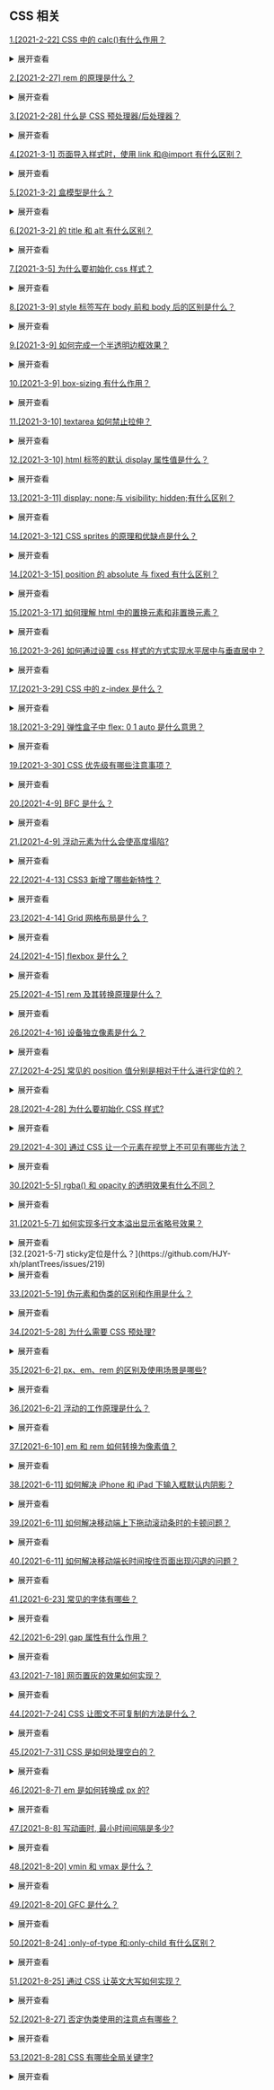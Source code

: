 ## CSS 相关

[1.[2021-2-22] CSS 中的 calc()有什么作用？](https://github.com/HJY-xh/plantTrees/issues/6)

<details>
<summary>展开查看</summary>
<pre>
calc使得开发者能够使用四则运算表达式来填写CSS属性。
px、%、em等不同单位的数值均可参与计算，浏览器会进行自动转换。
注意：当使用calc的时候，运算符号左右需要有空格，否则属性不生效。例如：width: calc(100% - 30px)。
</pre>
</details>

[2.[2021-2-27] rem 的原理是什么？ ](https://github.com/HJY-xh/plantTrees/issues/16)

<details>
<summary>展开查看</summary>
<pre>
在做响应式布局的时候，通过调整HTML的字体大小，页面上所有使用rem单位的元素都会做相应的调整。
</pre>
</details>

[3.[2021-2-28] 什么是 CSS 预处理器/后处理器？ ](https://github.com/HJY-xh/plantTrees/issues/17)

<details>
<summary>展开查看</summary>
<pre>
预处理器（例如，Less、Sass、stylus)是用来把Sass或Less预编译成CSS的工具，增强了CSS代码的复用性。它有层级、mixin、变量、循环、函数等，具有很方便的UI组件模块化开发能力，能极大地提高工作效率。
后处理器（例如PostCSS）通常被视为在完成的样式表中根据CSS规范处理CSS,让其更有效，目前最常做的是给CSS属性添加浏览器私有前缀，解决跨浏览器的兼容性问题。
</pre>
</details>

[4.[2021-3-1] 页面导入样式时，使用 link 和@import 有什么区别？](https://github.com/HJY-xh/plantTrees/issues/19)

<details>
<summary>展开查看</summary>
<pre>
答案一：
-   link 是 XHTML 标签，除了加载 CSS 外，还可以定义 RSS 等其他事务；@import 属于 CSS 范畴，只能加载 CSS。
-   link 引用 CSS 时，在页面载入时同时加载；@import 需要页面网页完全载入以后加载。因此会出现一开始没有 css 样式，闪烁一下出现样式后的页面(网速慢的情况下)。
-   link 是 XHTML 标签，无兼容问题；@import 是在 CSS2.1 提出的，低版本的浏览器不支持。
-   link 支持使用 Javascript 控制 DOM 去改变样式；而@import 不支持。

答案二：

-   link 是 HTML 方式， @import 是 CSS 方式
-   link 最大限度支持并行下载，@import 过多嵌套导致串行下载，出现 FOUC
-   link 可以通过 rel="alternate stylesheet"指定候选样式
-   浏览器对 link 支持早于@import，可以使用@import 对老浏览器隐藏样式
-   @import 必须在样式规则之前，可以在 css 文件中引用其他文件
总体来说：link 优于@import
</pre>
</details>

[5.[2021-3-2] 盒模型是什么？](https://github.com/HJY-xh/plantTrees/issues/23)

<details>
<summary>展开查看</summary>
<pre>
盒模型的组成，由里向外content,padding,border,margin.

在 IE 盒子模型中，width 表示 content+padding+border 这三个部分的宽度

在标准的盒子模型中，width 指 content 部分的宽度

box-sizing 的使用

-   box-sizing: content-box 是 W3C 盒子模型
-   box-sizing: border-box 是 IE 盒子模型

box-sizing 的默认属性是 **content-box**

</pre>
</details>

[6.[2021-3-2] <img>的 title 和 alt 有什么区别？](https://github.com/HJY-xh/plantTrees/issues/24)

<details>
<summary>展开查看</summary>
<pre>
- alt属性，是`<img>`的特有属性，是图片内容的等价描述，用于图片无法加载时显示或读屏器阅读图片（帮助盲人了解图片内容）。可提图片高可访问性，除了纯装饰图片外都必须设置有意义的值，搜索引擎会重点分析。
- title属性，是鼠标覆盖时显示的文字，其他一些标签也可以使用。例如：base，basefont，head，html，meta，param，script
</pre>
</details>

[7.[2021-3-5] 为什么要初始化 css 样式？](https://github.com/HJY-xh/plantTrees/issues/30)

<details>
<summary>展开查看</summary>
<pre>
因为浏览器的兼容问题，不同浏览器对有些标签的默认值是不同的，如果没对CSS初始化往往会出现浏览器之间的页面显示差异。 当然，初始化样式会对SEO有一定的影响，但鱼和熊掌不可兼得，但力求影响最小的情况下初始化。
</pre>
</details>

[8.[2021-3-9] style 标签写在 body 前和 body 后的区别是什么？](https://github.com/HJY-xh/plantTrees/issues/40)

<details>
<summary>展开查看</summary>
<pre>

-   答案一
    **渲染机制**的区别。在 body 前是已经把样式解析一遍，到了对应标签直接渲染样式，显示快；在 body 后是浏览器已经把标签解析了，但基于没有样式，显示的不完全。在把 body 后的样式表扫描后，成为真正的样式。速度会慢，尤其遇到大型网站，效果更差。这都是基于浏览器从上而下的浏览机制导致的。

-   答案二
    首先要明确一点，即浏览器以逐行方式对 html 文档进行解析的。
    -   写在 body 标签前利于浏览器逐步渲染：
              resources downloading->CSSOM+DOM->RenderTree(composite)->Layout->paint
    -   写在 body 标签后：
              可能会导致 FOUC (Flash of Unstyled Content)无样式内容闪烁问题。根据浏览器的解析机制，当解析到写在尾部的样式表（外联或写在 style 标签）会导致浏览器停止之前的渲染，等待加载且解析样式表完成之后重新渲染，也就是说 CSS 未完全加载前，会先渲染显示已经解析的 HTML 内容，然后 CSS 完全加载完成后，再次渲染。

</pre>
</details>

[9.[2021-3-9] 如何完成一个半透明边框效果？](https://github.com/HJY-xh/plantTrees/issues/42)

<details>
<summary>展开查看</summary>
<pre>
很多人会想到：

```css
border: 10px solid hsla(0, 0%, 100%, 0.5);
background: white;
```

很可惜，出来的效果是这样的：

![img](https://github.com/HJY-xh/plantTrees/blob/master/Image/%E8%AF%84%E8%AE%BA%E5%8C%BA%E5%9B%BE%E7%89%87/issues_75/uri.png)

**_为什么呢？_**
因为默认情况下，背景会延伸到边框所在的区域下层。我们所做的事情并没有让 body 的背景从半透明白色边框处透上来，而是在半透明白色边框处透出了这个容器自己的纯白实色背景，这实际上得到的效果跟纯白实色的边框看起来完全一样。

在 CSS 2.1 中，这就是背景的工作原理。我们只能接受它并且向前看。谢天谢地，从背景与边框（第三版）http://w3.org/TR/css3-background开始，我们可以通过 `background-clip` 属性来调整上述默认行为所带来的不便。这个属性的初始值是 `border-box`，意味着背景会被元素的 `border box`（边框的外沿框）裁切掉。如果不希望背景侵入边框所在的范围，我们要做的就是把它的值设为 `padding-box`，这样浏览器就会用内边距的外沿来把背景裁切掉。即：

```css
border: 10px solid hsla(0, 0%, 100%, 0.5);
background: white;
background-clip: padding-box;
```

效果如下：

![](https://github.com/HJY-xh/plantTrees/blob/master/Image/%E8%AF%84%E8%AE%BA%E5%8C%BA%E5%9B%BE%E7%89%87/issues_42/Transparent_border_after.PNG)

</pre>
</details>

[10.[2021-3-9] box-sizing 有什么作用？](https://github.com/HJY-xh/plantTrees/issues/43)

<details>
<summary>展开查看</summary>
<pre>

box-sizing 属性可以用来调整如下表现：

-   `content-box` 它是默认值。如果设置一个元素的宽为 100px，那么这个元素的内容区就是 100px，此时任何边框、内边距的宽度都会增加到最后绘制出来的元素宽度中
-   `border-box`该属性将元素的边框和内边距的值包含进 width。即如果设置一个元素的宽为 100px，那么这 100px 包含该元素的 border 和 padding，内容区的实际宽度为 width 减去 border 和 padding 值。大多数情况下，这使得更容易设定一个元素的宽高。

</pre>
</details>

[11.[2021-3-10] textarea 如何禁止拉伸？](https://github.com/HJY-xh/plantTrees/issues/45)

<details>
<summary>展开查看</summary>
<pre>
使用 CSS 样式可以避免拉伸:
```css
textarea {
  resize: none;
}
```
</pre>
</details>

[12.[2021-3-10] html 标签的默认 display 属性值是什么？](https://github.com/HJY-xh/plantTrees/issues/46)

<details>
<summary>展开查看</summary>
<pre>
block
</pre>
</details>

[13.[2021-3-11] display: none;与 visibility: hidden;有什么区别？](https://github.com/HJY-xh/plantTrees/issues/48)

<details>
<summary>展开查看</summary>
<pre>

相同点：它们都能让元素不可见

区别：

-   `display:none;`会让元素完全从渲染树中消失，渲染的时候不占据任何空间；`visibility: hidden;`不会让元素从渲染树消失，渲染时元素继续占据空间，只是内容不可见
-   `display: none;`是非继承属性，子孙节点消失由于元素从渲染树消失造成，通过修改子孙节点属性无法显示；`visibility: hidden;` 是继承属性，子孙节点由于继承了 `hidden` 而消失，通过设置 `visibility: visible;`，可以让子孙节点显示
-   修改常规流中元素的 `display` 通常会造成文档重排。修改 `visibility` 属性只会造成本元素的重绘
-   读屏器不会读取 `display: none;` 元素内容；会读取 `visibility: hidden;` 元素内容

</pre>
</details>

[14.[2021-3-12] CSS sprites 的原理和优缺点是什么？](https://github.com/HJY-xh/plantTrees/issues/51)

<details>
<summary>展开查看</summary>
<pre>

**_1. 简介_**

CSS Sprites 在国内很多人叫 css 精灵，是一种网页图片应用处理方式。它允许将一个页面涉及到的所有零星图片都包含到一张大图中， 利用 CSS 的 `background-image`、`background- repeat`、`background-position` 的组合进行背景定位， 访问页面时避免图片载入缓慢的现象。

**_2. 优点_**

-   CSS Sprites 能很好地减少网页的 http 请求，从而大大的提高页面的性能，这是 CSS Sprites 最大的优点，也是其被广泛传播和应用的主要原因；

-   CSS Sprites 能减少图片的字节；

-   CSS Sprites 解决了网页设计师在图片命名上的困扰，只需对一张集合的图片命名，不需要对每一个小图片进行命名，从而提高了网页制作效率；

-   CSS Sprites 只需要修改一张或少量图片的颜色或样式来改变整个网页的风格；

**_3. 缺点_**

-   图片合并麻烦：图片合并时，需要把多张图片有序的合理的合并成一张图片，并留好足够的空间防止版块出现不必要的背景；

-   图片适应性差：在高分辨的屏幕下自适应页面，若图片不够宽会出现背景断裂；

-   图片定位繁琐：开发时需要通过工具测量计算每个背景单元的精确位置；

-   可维护性差：页面背景需要少许改动，可能要修改部分或整张已合并的图片，进而要改动 css。在避免改动图片的前提下，又只能（最好）往下追加图片，但这样增加了图片字节；

</pre>
</details>

[14.[2021-3-15] position 的 absolute 与 fixed 有什么区别？](https://github.com/HJY-xh/plantTrees/issues/59)

<details>
<summary>展开查看</summary>
<pre>
共同点：
- 改变行内元素的呈现方式，display被置为block
- 让元素脱离普通流，不占据空间
- 默认会覆盖到非定位元素上

不同点：
absolute 的”根元素“是可以设置的，而 fixed 的”根元素“固定为浏览器窗口。当你滚动网页，fixed 元素与浏览器窗口之间的距离是不变的。

</pre>
</details>

[15.[2021-3-17] 如何理解 html 中的置换元素和非置换元素？](https://github.com/HJY-xh/plantTrees/issues/62)

<details>
<summary>展开查看</summary>
<pre>

### **什么是置换元素？**

一个 `内容` 不受 CSS 视觉格式化模型控制，CSS 渲染模型并不考虑对此内容的渲染，且元素本身一般拥有固有尺寸（宽度，高度，宽高比）的元素，被称之为置换元素。

### **什么是非置换元素？**

w3c 并没有给出明确的非置换元素的解释，但能确定的是除置换元素之外，所有的元素都是非置换元素。

### 行内级置换和非置换元素的**宽度**定义

对于行内级`非置换`元素，宽度设置是不适用的。
对于行内级`置换`元素来说，其宽度的设置需遵循以下几点：

-   若宽高的计算值都为 `auto` 且元素有固有宽度，则 `width` 的使用值为该固有宽度；

```html
典型的例子是：拥有默认宽高的 input 当宽度的计算值为auto时，则宽度使用值为其默认的固有宽度
```

-   若宽度的计算值为 `auto` 且高度有 `非auto` 的计算值，并且元素有固有宽高比，则 `width` 的使用值为 `高度使用值 * 固有宽高比`；

```html
典型的例子：img 当只定义了其高度值时，其宽度将会根据固有宽高比进行等比设置
```

-   除此之外，当 `width` 的计算值为 `auto` 时，则宽度的使用值为 `300px`

```html
典型的例子：比如iframe, canvas
```

其它类型的置换元素，其宽度的定义都参照行内置换元素的定义。

### 行内级置换和非置换元素的**高度**定义

对于行内级非置换元素，高度设置是不适用的。
对于行内级置换元素来说，其高度的设置需遵循以下几点：

-   若宽高的计算值都为 `auto` 且元素有固有高度，则 `height` 的使用值为该固有高度；
-   若高度的计算值为 `auto` 且元素有固有高度，则 `height` 的使用值为该固有高度；
-   若高度的计算值为 `auto` 且宽度有 `非auto` 的计算值，并且元素有固有宽高比，则 `height` 的使用值为：`宽度使用值 / 固有宽高比`；
-   若高度的计算值为 `auto` 且上述条件完全不符，则 `height` 的使用值 不能大于 150px，且宽度不能大于长方形高度的 2 倍。

其它类型的置换元素，其高度的定义都参照行内置换元素的定义。

</pre>
</details>

[16.[2021-3-26] 如何通过设置 css 样式的方式实现水平居中与垂直居中？](https://github.com/HJY-xh/plantTrees/issues/86)

<details>
<summary>展开查看</summary>
<pre>

### 1. 水平居中

-   inline 元素：text-align: center
-   block 元素：margin: auto
-   absolute 元素：left: 50% + margin-left 负宽度 1/2

### 2. 垂直居中

-   inline 元素：line-height 的值等于 height 的值
-   absolute 元素：top: 50% + margin-top 负高度 1/2 （需知道元素高度）
-   absolute 元素：transform(-50%, -50%) （不需知道元素高度，但有兼容性问题）
-   absolute 元素：top, left, bottom, right = 0 + margin: auto （不需知道元素高度，且无兼容性问题）

</pre>
</details>

[17.[2021-3-29] CSS 中的 z-index 是什么？](https://github.com/HJY-xh/plantTrees/issues/93)

<details>
<summary>展开查看</summary>
<pre>

当网页上出现多个由绝对定位（position:absolute）或固定定位（position:fixed）所产生的浮动层时，必然就会产生一个问题，就是当这些层的位置产生重合时，谁在谁的上面呢？或者说谁看得见、谁看不见呢？这时候就可以通过设置 z-index 的值来解决，这个值较大的就在上面，较小的在下面。

z-index 的意思就是在 z 轴的顺序，如果说网页是由 x 轴和 y 轴所决定的一个平面，那么 z 轴就是垂直于屏幕的一条虚拟坐标轴，浮动层就在这个坐标轴上，那么它们的顺序号就决定了谁上谁下了

</pre>
</details>

[18.[2021-3-29] 弹性盒子中 flex: 0 1 auto 是什么意思？](https://github.com/HJY-xh/plantTrees/issues/97)

<details>
<summary>展开查看</summary>
<pre>
三个参数分别对应的是 flex-grow, flex-shrink 和 flex-basis，默认值为0 1 auto。

flex-grow: 0; // 增长比例，子项合计宽度小于容器宽度，需要根据每个子项设置的此属性比例对剩下的长度进行分配
flex-shrink: 1; // 回缩比例，子项合计宽度大于容器宽度，需要根据每个子项设置的此属性比例对多出的长度进行分配
flex-basis: auto; // 设置了宽度跟宽度走，没设置宽度跟内容实际宽度走

看个 🌰

```html
<!DOCTYPE html>
<html lang="en">
	<head>
		<meta charset="UTF-8" />
		<meta name="viewport" content="width=device-width, initial-scale=1.0" />
		<title>Document</title>
		<style>
			.container1 {
				width: 600px;
				height: 300px;
				display: flex;
			}
			.left1 {
				flex: 1 2 300px;
				background: #eaeaea;
			}
			.right1 {
				flex: 2 1 400px;
				background: #33ddee;
			}
			.container2 {
				width: 900px;
				height: 300px;
				display: flex;
			}
			.left2 {
				flex: 1 2 300px;
				background: #eaeaea;
			}
			.right2 {
				flex: 2 1 400px;
				background: #33ddee;
			}
		</style>
	</head>
	<body>
		<div class="container1">
			<div class="left1"></div>
			<div class="right1"></div>
		</div>
		<div class="container2">
			<div class="left2"></div>
			<div class="right2"></div>
		</div>
	</body>
</html>
```

分析 container1： 1.先确定看 flex-grow 还是 flex-shrink：父级宽度(600)<子集宽度之和(`300 + 400 = 700`)，因此子集需要收缩，收缩比`2:1` 2.收缩总量：`700 - 600 = 100`；权重计算:`2 * 300 + 1 * 400 = 1000`，left 最终宽：`300 - 100 * 2 * 300 / 1000 = 240`；right 最终宽度：`400 - 100 * 2 * 300 / 1000 = 360`

分析 container2： 1.先确定看 flex-grow 还是 flex-shrink：父级宽度(900)>子集宽度之和(`300 + 400 = 700`)，因此子集需要扩张，扩张比`1:2` 2.扩张总量：`900 - 700 = 200`；left 最终宽：`300 + 200 * 1 /（1+2) = 366`；right 最终宽度：`400 + 200 * 2 /（1+2） = 533`

</pre>
</details>

[19.[2021-3-30] CSS 优先级有哪些注意事项？](https://github.com/HJY-xh/plantTrees/issues/100)

<details>
<summary>展开查看</summary>
<pre>

-   每个选择器都有权值，权值越大越优先
-   继承的样式优先级低于自身指定样式
-   ！important 优先级最高 js 也无法修改
-   权值相同时，靠近元素的样式优先级高 顺序为内联样式表（标签内部）> 内部样式表（当前文件中）> 外部样式表（外部文件中）

</pre>
</details>

[20.[2021-4-9] BFC 是什么？](https://github.com/HJY-xh/plantTrees/issues/130)

<details>
<summary>展开查看</summary>
<pre>

> BFC 是 Block Formatting Context，也就是块级格式化上下文，是用于布局块级盒子的一块渲染区域。

简单来说，BFC 实际上是一块区域，在这块区域中遵循一定的规则，有一套独特的渲染规则。

文档流其实分为普通流、定位流和浮动流和三种，普通流其实就是指 BFC 中的 FC，也即格式化上下文。

-   普通流：元素按照其在 HTML 中的先后位置从上到下、从左到右布局，在这个过程中，行内元素水平排列，直到当行被占满然后换行，块级元素则会被渲染为完整的一个新行。

-   格式化上下文：页面中的一块渲染区域，有一套渲染规则，决定了其子元素如何布局，以及和其他元素之间的关系和作用。

使用 BFC 的几个注意点：

-   BFC 区域内的元素外边距会发生重叠
-   BFC 区域内的元素不会与浮动元素重叠
-   计算 BFC 区域的高度时，浮动元素也参与计算
-   BFC 区域就相当于一个容器，内部的元素不会影响到外部，同样外部的元素也不会影响到内部

BFC 的应用场景：

-   清除浮动：父元素设置`overflow: hidden`触发 BFC 实现清除浮动，防止父元素高度塌陷，后面的元素被覆盖，实现文字环绕等等。
-   消除相邻元素垂直方向的边距重叠：第二个子元素套一层，并设置 overflow: hidden，构建 BFC 使其不影响外部元素。
-   消除父子元素边距重叠，父元素设置`overflow: hidden`

下列方式会创建块格式化上下文：

-   根元素（）
-   浮动元素（元素的 float 不是 none）
-   绝对定位元素（元素的 position 为 absolute 或 fixed）
-   行内块元素（元素的 display 为 inline-block）
-   表格单元格（元素的 display 为 table-cell，HTML 表格单元格默认为该值）
-   表格标题（元素的 display 为 table-caption，HTML 表格标题默认为该值）
-   匿名表格单元格元素（元素的 display 为 table、table-row、 table-row-group、table-header-group、table-footer-group（分别是 HTML table、row、tbody、thead、tfoot 的默认属性）或 inline-table）
-   overflow 计算值(Computed)不为 visible 的块元素
-   display 值为 flow-root 的元素
-   contain 值为 layout、content 或 paint 的元素
-   弹性元素（display 为 flex 或 inline-flex 元素的直接子元素）
-   网格元素（display 为 grid 或 inline-grid 元素的直接子元素）
-   多列容器（元素的 column-count 或 column-width (en-US) 不为 auto，包括 column-count 为 1）
-   column-span 为 all 的元素始终会创建一个新的 BFC，即使该元素没有包裹在一个多列容器中

</pre>
</details>

[21.[2021-4-9] 浮动元素为什么会使高度塌陷?](https://github.com/HJY-xh/plantTrees/issues/131)

<details>
<summary>展开查看</summary>
<pre>

导致高度塌陷的原因 在文档流中，父元素的高度默认是被子元素所撑开的，也就是说子元素有多高，父元素就有多高。

但是当为子元素设置浮动以后，子元素将完全脱离文档流，脱离文档流后子元素将无法撑起父元素的高度， 由于父元素的高度塌陷后，父元素下面的元素就会向上移动，这样将会导致整个页面的布局混乱。

</pre>
</details>

[22.[2021-4-13] CSS3 新增了哪些新特性？](https://github.com/HJY-xh/plantTrees/issues/139)

<details>
<summary>展开查看</summary>
<pre>

### 一、选择器

`CSS3` 中新增了一些选择器：

| 选择器           | 说明                                                                                          |
| ---------------- | --------------------------------------------------------------------------------------------- |
| E[attr^=“xxx”]   | 选择元素 E，其中 E 元素的 attr 属性是以 xxx 开头的任何字符                                    |
| E[attr$=“xxx”]   | 选择元素 E，其中 E 元素的 attr 属性是以 xxx 结尾的任何字符                                    |
| E[attr*=“xxx”]   | 选择元素 E，其中 E 元素的 attr 属性是包含 xxx 的任何字符                                      |
| E:first-child    | 选择父元素下的第一个子元素（该子元素类型为 E，以下类同）                                      |
| E:last-child     | 选择父元素下的最后一个子元素                                                                  |
| E:nth-child(n)   | 选择父元素下的第 n 个子元素或奇偶元素，n 取值有 3 种：数字、odd 和 even，其中 n 从 1 开始     |
| E:only-child     | 选择父元素下唯一的子元素，该父元素只有一个子元素                                              |
| E:first-of-type  | 选择父元素下的第一个 E 类型的子元素                                                           |
| E:last-of-type   | 选择父元素下的最后一个 E 类型的子元素                                                         |
| E:nth-of-type(n) | 选择父元素下的第 n 个 E 类型的子元素或奇偶元素，n 取值有 3 种：数字、odd 和 even，n 从 1 开始 |
| E:only-of-type   | 选择父元素下唯一的 E 类型的子元素，该父元素可以有多个子元素                                   |
| :focus           | 定义元素获取焦点时使用的样式                                                                  |
| ::selection      | 定义页面中被选中文本的样式                                                                    |
| :checked         | 定义单选框或复选框被选中时的样式（兼容性差）                                                  |
| :enabled         | 定义表单元素“可用”时的样式                                                                    |
| :disabled        | 定义表单元素“不可用”时的样式                                                                  |
| :read-write      | 定义表单元素“可读写”时的样式                                                                  |
| :read-only       | 定义表单元素“只读”时的样式                                                                    |
| :root            | 选择 HTML 页面的根元素                                                                        |
| :empty           | 选择一个“不包含任何子元素和内容”的元素                                                        |
| :target          | 选取页面中的某一个 target 元素                                                                |
| :not()           | 选取某一个元素之外的所有元素                                                                  |

### 二、新样式

### **边框**

`CSS3`新增了三个 边框属性，分别是：

-   border-radius：创建圆角边框
-   box-shadow：为元素添加阴影
-   border-image：使用图片来绘制边框

**box-shadow**

设置元素阴影，设置属性如下：

-   水平阴影
-   垂直阴影
-   模糊距离（虚实）
-   阴影尺寸（影子大小）
-   阴影颜色
-   内/外阴影

其中水平阴影和垂直阴影是必须设置的

### **背景**

新增了几个关于背景的属性，分别是`background-clip`、`background-origin`、`background-size`、`background-break`
**background-clip**

用于确定背景画区，有以下几种可能的属性：

-   background-clip: border-box; 背景从 border 开始显示
-   background-clip: padding-box; 背景从 padding 开始显示
-   background-clip: content-box; 背景从 cotent 区域开始显示
-   background-clip: no-clip; 默认属性，等同于 border-box

通常情况，背景都是覆盖整个元素的，利用这个属性可以设定背景颜色或图片的覆盖范围

**background-origin**

当我们设置背景图片时，图片是会以左上角对齐，但是是以`border`的左上角对齐还是以`padding`的左上角或者`content`的左上角对齐? `border-origin`正是用来设置这个的：

-   background-origin: border-box; 从 border 开始计算 background-position
-   background-origin: padding-box; 从 padding 开始计算 background-position
-   background-origin: content-box; 从 content 开始计算 background-position

**background-size**
`background-size`属性常用来调整背景图片的大小，主要用于设定图片本身。有以下可能的属性：

-   background-size: contain; 缩小图片以适合元素（维持像素长宽比）
-   background-size: cover; 扩展元素以填补元素（维持像素长宽比）
-   background-size: 100px 100px; 缩小图片至指定的大小
-   background-size: 50% 100%; 缩小图片至指定的大小，百分比是相对包含元素的尺寸

**background-break**

元素可以被分成几个独立的盒子（如使内联元素 span 跨越多行），`background-break` 属性用来控制背景怎样在这些不同的盒子中显示

-   background-break: continuous; 默认值。忽略盒之间的距离（也就是像元素没有分成多个盒子，依然是一个整体一样）
-   background-break: bounding-box; 把盒之间的距离计算在内；
-   background-break: each-box; 为每个盒子单独重绘背景

### **文字**

**word-wrap**

语法：`word-wrap: normal | break-word`

-   normal：使用浏览器默认的换行
-   break-all：允许在单词内换行

**text-overflow**
`text-overflow`设置或检索当当前行超过指定容器的边界时如何显示，属性有两个值选择：

-   clip：修剪文本
-   ellipsis：显示省略符号来代表被修剪的文本

**text-shadow**
`text-shadow`可向文本应用阴影。能够规定水平阴影、垂直阴影、模糊距离，以及阴影的颜色

**text-decoration**

CSS3 里面开始支持对文字的更深层次的渲染，具体有三个属性可供设置：

-   text-fill-color：设置文字内部填充颜色
-   text-stroke-color：设置文字边界填充颜色
-   text-stroke-width：设置文字边界宽度

### **颜色**

`CSS3`新增了新的颜色表示方式`rgba`与`hsla`

-   rgba 分为两部分，rgb 为颜色值，a 为透明度
-   hsla 分为四部分，h 为色相，s 为饱和度，l 为宽度，a 为透明度

### 三、transition 过渡

`transition`属性可以被指定为一个或多个`CSS`属性的过渡效果，多个属性之间用逗号进行分隔，必须规定两项内容：

-   过渡效果
-   持续时间

语法如下：

transition: css 属性，花费时间，效果曲线（默认 ease），延迟时间（默认 0）

### 四、transform 转换

`transform`属性允许你旋转，缩放，倾斜或平移给定元素

`transform-origin`：转换元素的位置（围绕哪个点进行转换），默认值为`(x, y, z) : (50%, 50%, 0)`

使用方式：

-   transform: translate(120px, 50%)：位移
-   transform: scale(2, 0.5)：缩放
-   transform: rotate(0.5turn)：旋转
-   transform: skew(30deg, 20deg)：倾斜

### 五、animation 动画

动画这个平常用的也很多，主要是做一个预设的动画。和一些页面交互的动画效果，结果和过渡应该一样，让页面不会那么生硬

animation 也有很多的属性：

-   animation-name：动画名称
-   animation-duration：动画持续时间
-   animation-timing-functino：动画时间函数
-   animation-delay：动画延迟时间
-   animation-iteration-count：动画执行次数，可以设置为一个整数，也可以设置为 infinite
-   animation-direction：动画执行方向
-   animation-paly-state：动画播放状态
-   animation-fill-mode：动画填充模式

### 六、渐变

颜色渐变是指在两个颜色之间平稳的过渡，`CSS3`渐变包括：

-   linear-gradient：线性渐变
    `background-image: linear-gradient(direction, color-stop1, color-stop2, ...);`
-   radial-gradient：径向渐变
    `linear-gradient(0deg, red, green);`

### 七、其他

除此之外，还包括 flex 弹性布局、Grid 栅格布局、多列布局、媒体查询、混合模式等等......

</pre>
</details>

[23.[2021-4-14] Grid 网格布局是什么？](https://github.com/HJY-xh/plantTrees/issues/144)

<details>
<summary>展开查看</summary>
<pre>

### 一、是什么

`Grid` 布局即网格布局，是一个**二维**的布局方式，由纵横相交的两组网格线形成的框架性布局结构，能够同时处理行与列

擅长将一个页面划分为几个主要区域，以及定义这些区域的大小、位置、层次等关系

![img](https://github.com/HJY-xh/plantTrees/blob/master/Image/%E8%AF%84%E8%AE%BA%E5%8C%BA%E5%9B%BE%E7%89%87/issues_144/1.png)

设置`display:grid/inline-grid`的元素就是网格布局容器，这样就能触发浏览器渲染引擎的网格布局算法

```html
<div class="container">
	<div class="item item-1">
		<p class="sub-item"></p>
	</div>
	<div class="item item-2"></div>
	<div class="item item-3"></div>
</div>
```

上述代码实例中，`.container`元素就是网格布局容器，`.item`元素就是网格的项目，由于网格元素只能是容器的顶层子元素，所以`p`元素并不是网格元素

网格线，即划分网格的线：
![img](https://github.com/HJY-xh/plantTrees/blob/master/Image/%E8%AF%84%E8%AE%BA%E5%8C%BA%E5%9B%BE%E7%89%87/issues_144/2.png)
上图是一个 **2 x 3** 的网格，共有**3 根**水平网格线和**4 根**垂直网格线

### 二、属性

`Grid`布局属性可分为两大类：

-   容器属性
-   项目属性

### 容器属性

**display 属性**

-   display：grid 则该容器是一个块级元素

-   display: inline-grid 则容器元素为行内元素

**gird-template-colums 属性，grid-template-rows 属性**

-   `grid-template-columns` 属性设置列宽
-   `grid-template-rows` 属性设置行高

```css
.wrapper {
	display: gird;
	/* 声明了三列，宽度分别为 200px 200px 200px */
	grid-template-columns: 200px 200px 200px;
	grid-gap: 5px;
	/* 声明了两行，行高分别为 50px 50px */
	grid-template-rows: 50px 50 px;
}
```

以上表示固定列宽为 200px 200px 200px，行高为 50px 50px
上述代码可以看到重复写单元格宽高，通过 **repeat()** 函数，可以简写重复的值

-   第一个参数是重复的次数
-   第二个参数是重复的值

```css
.wrapper {
	display: grid;
	grid-template-columns: repeat(3, 200px);
	grid-gap: 5px;
	grid-template-rows: repeat(2, 50px);
}
```

除了上述的`repeat`关键字，还有：

-   auto-fill：自动填充，让一行（或者一列）中尽可能容纳更多的单元格
    `grid-template-columns： repeat(auto-fill, 200px)`
    表示列宽是 200px，但列的数量是不固定的，只要浏览器能够容纳下，就可以放置元素

-   fr：片段，为了方便表示比例关系
    `grid-template-columns: 200px 1fr 2fr`
    表示第一个列宽为 200px，后面剩余的宽度分为两部分，宽度分别为剩余宽度的 1/3 和 2/3

-   minmax：产生一个长度范围，表示长度就在这个范围之中都可以应用到网格项目中。第一个参数是最小值，第二个参数是最大值
    `minmax(100px, 1fr)` 表示列宽不小于 100px，不大于 1fr

-   auto：浏览器自己决定长度
    `grid-template-columns：100px auto 100px`
    表示第一、第三列为 100px，中间由浏览器决定长度

**grid-row-gap 属性，grid-column-gap 属性，grid-gap 属性**
`grid-row-gap`属性、`grid-column-gap`属性分别设置行间距和列间距，`grid-gap`属性是两者的简写形式
`grid-row-gap: 10px` 表示行间距是 10px
`grid-column-gap: 20px` 表示列间距是 20px
`grid-gap: 10px 20px` 等同上述两个属性

**grid-template-areas 属性**
用于定义区域，一个区域由一个或者多个单元格组成

```css
.container {
	display: grid;
	grid-template-columns: 100px 100px 100px;
	grid-template-rows: 100px 100px 100px;
	grid-template-areas:
		" a b c"
		" d e f"
		" g h i";
}
```

上述代码先划分出 9 个单元格，然后将其定名为 a 到 i 的九个区域，分别对应这九个单元格。
多个单元格合并为一个区域的写法如下：

```css
grid-template-areas:
	" a a a"
	" b b b"
	" c c c";
```

上面代码将 9 个单元格分为 a、b、c 三个区域
如果某些区域不需要利用，则使用“点”（`.`）表示

**grid-auto-flow 属性**
划分网格以后，容器的子元素会按照顺序，自动放置在每一个网格。
顺序就是由`grid-auto-flow`决定，默认为行，代表“先行后列”，即先填满第一行，再开始放入第二行
![img](https://github.com/HJY-xh/plantTrees/blob/master/Image/%E8%AF%84%E8%AE%BA%E5%8C%BA%E5%9B%BE%E7%89%87/issues_144/3.png)
当修改成`column`后，放置变为如下：
![img](https://github.com/HJY-xh/plantTrees/blob/master/Image/%E8%AF%84%E8%AE%BA%E5%8C%BA%E5%9B%BE%E7%89%87/issues_144/4.png)

**justify-items 属性，align-items 属性，place-items 属性**
`justify-items`属性设置单元格的内容的水平位置（左中右）
`align-items`属性设置单元格的垂直位置（上中下）
两者属性的值完全相同

```css
.container {
	justify-items: start | end | center | stretch;
	align-items: start | end | center | stretch;
}
```

属性对应如下：

-   start：对齐单元格的起始边缘
-   end：对齐单元格的结束边缘
-   center：单元格内部居中
-   stretch：拉伸，占满单元格的整个宽度（默认值）
    `place-items`属性是`align-items`属性和`justify-items`属性的合并简写形式

**justify-content 属性，align-content 属性，place-content 属性**
`justify-content`属性是整个内容区域在容器里面的水平位置（左中右），`align-content`属性是整个内容区域的垂直位置（上中下）

```css
.container {
	justify-content: start | end | center | stretch | space-around | space-between | space-evenly;
	align-content: start | end | center | stretch | space-around | space-between | space-evenly;
}
```

两个属性的写法完全相同，都可以取下面这些值：

-   start：对齐容器的起始边框
-   end：对齐容器的结束边框
-   center：容器内部居中

![img](https://github.com/HJY-xh/plantTrees/blob/master/Image/%E8%AF%84%E8%AE%BA%E5%8C%BA%E5%9B%BE%E7%89%87/issues_144/5.png)

-   space-around：每个项目两侧的间隔相等。所以，项目之间的间隔比项目容器边框的间隔大一倍
-   space-between：项目与项目的间隔相等，项目与容器边框之间没有间隔
-   space-evenly：项目与项目的间隔相等，项目与容器边框之间也是同样长度的间隔
-   stretch：项目大小没有指定时，拉伸占据整个网络容器
    ![img](https://github.com/HJY-xh/plantTrees/blob/master/Image/%E8%AF%84%E8%AE%BA%E5%8C%BA%E5%9B%BE%E7%89%87/issues_144/6.png)

**grid-auto-columns 属性和 grid-auto-rows 属性**
有时候，一些项目的指定位置，在现有网格的外部，就会产生显示网格和隐式网格
比如网格只有 3 列，但是某一个项目指定在第 5 行，这时，浏览器会自动生成多余的网格，以便放置项目。超出的部分就是隐式网格
而`grid-auto-rows`与`grid-auto-columns`就是专门用于指定隐式网格的宽高

关于项目属性，有如下;
**grid-column-start 属性、grid-column-end 属性、grid-row-start 属性以及 grid-row-end 属性**
指定网格项目所在的四个边框，分别定位在哪根网络线，从而指定项目的位置

-   grid-column-start 属性：左边框所在的垂直网络线
-   grid-column-end 属性：右边框所在的垂直网格线
-   grid-row-start 属性：上边框所在的水平网格线
-   grid-row-end 属性：下边框所在的水平网格线

👇 举个例子 🌰：

```css
<style>
   #container{
       display: grid;
       grid-template-columns: 100px 100px 100px;
       grid-template-rows: 100px 100px 100px;
   }
   .item-1 {
       grid-column-start: 2;
       grid-column-end: 4;
   }
</style>

<div id="container">
   <div class="item item-1">1</div>
   <div class="item item-2">2</div>
   <div class="item item-3">3</div>
</div>
```

通过设置`grid-column`属性，指定 1 号项目的左边框是第二根垂直网格线，右边框是第四根垂直网格线
![img](https://github.com/HJY-xh/plantTrees/blob/master/Image/%E8%AF%84%E8%AE%BA%E5%8C%BA%E5%9B%BE%E7%89%87/issues_144/7.png)

**grid-area 属性**
`grid-area`属性指定项目放在哪一个区域

```css
.item-1 {
	grid-area: e;
}
```

意思为将 1 号项目位于`e`区域

与上述讲到的`grid-template-areas`搭配使用

**justify-self 属性、align-self 属性以及 place-self 属性**
`justify-self`属性设置单元格内容的水平位置（左中右），跟`justify-items`属性的用法完全一致，但只作用于单个项目。
`align-self`属性设置单元格内容的垂直位置（上中下），跟`align-items`属性的用法完全一致，也是只作用于单个项目

```css
.item {
	justify-self: start | end | center | stretch;
	align-self: start | end | center | stretch;
}
```

这两个属性都可以取下面四个值。

-   start：对齐单元格的起始边缘。
-   end：对齐单元格的结束边缘。
-   center：单元格内部居中。
-   stretch：拉伸，占满单元格的整个宽度（默认值）

### 三、应用场景

`Grid`是一个强大的布局，如一些常见的 CSS 布局，如居中，两列布局，三列布局等等是很容易实现的。
总体兼容性还不错，但在 IE 10 以下不支持
目前，`Grid`布局在手机端支持还不算太友好

</pre>
</details>

[24.[2021-4-15] flexbox 是什么？](https://github.com/HJY-xh/plantTrees/issues/149)

<details>
<summary>展开查看</summary>
<pre>

### 一、是什么

`Flexible Box` 简称 `flex`，意为”弹性布局”，可以简便、完整、响应式地实现各种页面布局

采用 Flex 布局的元素，称为`flex`容器`container`

它的所有子元素自动成为容器成员，称为`flex`项目`item`

![img](https://github.com/HJY-xh/plantTrees/blob/master/Image/%E8%AF%84%E8%AE%BA%E5%8C%BA%E5%9B%BE%E7%89%87/issues_149/1.png)

容器中默认存在两条轴，主轴和交叉轴，呈 90 度关系。项目默认沿主轴排列，通过`flex-direction`来决定主轴的方向

每根轴都有起点和终点，这对于元素的对齐非常重要

### 二、属性

关于`flex`常用的属性，可划分为容器属性和容器成员属性
**容器属性**有：

-   flex-direction
-   flex-wrap
-   flex-flow
-   justify-content
-   align-items
-   align-content

### flex-direction

决定主轴的方向（项目排列方向）

```css
.container {
	flex-direction: row | row-reverse | column | column-reverse;
}
```

属性对应如下：

-   row（默认值）：主轴为水平方向，起点在左端
-   row-reverse：主轴为水平方向，起点在右端
-   column：主轴为垂直方向，起点在上沿
-   column-reverse：主轴为垂直方向，起点在下沿

![img](https://github.com/HJY-xh/plantTrees/blob/master/Image/%E8%AF%84%E8%AE%BA%E5%8C%BA%E5%9B%BE%E7%89%87/issues_149/2.png)

### flex-wrap

弹性元素永远沿主轴排列，那么如果主轴排不下，通过`flex-wrap`决定容器内项目是否可换行

```css
.container {
	flex-wrap: nowrap | wrap | wrap-reverse;
}
```

属性对应如下：

-   nowrap（默认值）：不换行
-   wrap：换行，第一行在上方
-   wrap-reverse：换行，第一行在下方

默认情况是不换行，但这里也不会任由元素直接溢出容器，会涉及到元素的弹性伸缩

### flex-flow

是`flex-direction`属性和`flex-wrap`属性的简写形式，默认值为`row nowrap`

```css
.box {
	flex-flow: <flex-direction> || <flex-wrap>;
}
```

### justify-content

定义了项目在主轴上的对齐方式

```css
.box {
	justify-content: flex-start | flex-end | center | space-between | space-around;
}
```

属性对应如下：

-   flex-start（默认值）：左对齐
-   flex-end：右对齐
-   center：居中
-   space-between：两端对齐，项目之间的间隔都相等
-   space-around：两个项目两侧间隔相等

![img](https://github.com/HJY-xh/plantTrees/blob/master/Image/%E8%AF%84%E8%AE%BA%E5%8C%BA%E5%9B%BE%E7%89%87/issues_149/3.png)

### align-items

定义项目在交叉轴上如何对齐

```css
.box {
	align-items: flex-start | flex-end | center | baseline | stretch;
}
```

属性对应如下：

-   flex-start：交叉轴的起点对齐
-   flex-end：交叉轴的终点对齐
-   center：交叉轴的中点对齐
-   baseline: 项目的第一行文字的基线对齐
-   stretch（默认值）：如果项目未设置高度或设为 auto，将占满整个容器的高度

### align-content

定义了多根轴线的对齐方式。如果项目只有一根轴线，该属性不起作用

```css
.box {
	align-content: flex-start | flex-end | center | space-between | space-around | stretch;
}
```

属性对应如下：

-   flex-start：与交叉轴的起点对齐
-   flex-end：与交叉轴的终点对齐
-   center：与交叉轴的中点对齐
-   space-between：与交叉轴两端对齐，轴线之间的间隔平均分布
-   space-around：每根轴线两侧的间隔都相等。所以，轴线之间的间隔比轴线与边框的间隔大一倍
-   stretch（默认值）：轴线占满整个交叉轴

![img](https://github.com/HJY-xh/plantTrees/blob/master/Image/%E8%AF%84%E8%AE%BA%E5%8C%BA%E5%9B%BE%E7%89%87/issues_149/4.png)

**容器成员属性**如下：

-   order
-   flex-grow
-   flex-shrink
-   flex-basis
-   flex
-   align-self

### order

定义项目的排列顺序。数值越小，排列越靠前，默认为 0

```css
.item {
	order: <integer>;
}
```

### flex-grow

当容器设为`flex-wrap: nowrap;`不换行的时候，容器宽度有不够分的情况，弹性元素会根据`flex-grow`来决定定义项目的放大比例（容器宽度 > 元素总宽度时如何伸展）
默认为`0`，即如果存在剩余空间，也不放大

```css
.item {
	flex-grow: <number>;
}
```

如果所有项目的`flex-grow`属性都为 1，则它们将等分剩余空间（如果有的话）

![img](https://github.com/HJY-xh/plantTrees/blob/master/Image/%E8%AF%84%E8%AE%BA%E5%8C%BA%E5%9B%BE%E7%89%87/issues_149/5.png)

如果一个项目的`flex-grow`属性为 2，其他项目都为 1，则前者占据的剩余空间比其他项多一倍

![img](https://github.com/HJY-xh/plantTrees/blob/master/Image/%E8%AF%84%E8%AE%BA%E5%8C%BA%E5%9B%BE%E7%89%87/issues_149/6.png)

弹性容器的宽度正好等于元素宽度总和，无多余宽度，此时无论`flex-grow`是什么值都不会生效

### flex-shrink

定义了项目的缩小比例（容器宽度<元素总宽度时如何收缩），默认为 1，即如果空间不足，该项目将缩小

```css
.item {
	flex-shrink: <number>; /* default 1 */
}
```

如果所有项目的`flex-shrink`属性都为**1**，当空间不足时，都将等比例缩小

如果一个项目的`flex-shrink`属性为**0**，其他项目都为**1**，则空间不足时，前者不缩小

![img](https://github.com/HJY-xh/plantTrees/blob/master/Image/%E8%AF%84%E8%AE%BA%E5%8C%BA%E5%9B%BE%E7%89%87/issues_149/7.png)

### flex-basis

设置的是元素在主轴上的初始尺寸，所谓的初始尺寸就是元素在`flex-grow`和`flex-shrink`生效前的尺寸
浏览器根据这个属性，计算主轴是否有多余空间，默认值为`auto`，即项目的本来大小，如设置了`width`则元素尺寸由`width/height`决定（主轴方向），没有设置则由内容决定

```css
.item {
	flex-basis: <length> | auto; /* default auto*/
}
```

当设置为 0 的时候，会根据内容撑开
它可以设为跟`width`或`height`属性一样的值（如 350px），则项目将占据固定空间

### flex

`flex`属性是`flex-grow`、`flex-shrink`和`flex-basis`的简写，默认值为`0 1 auto`

```css
.item {
	flex: none | [ < "flex-grow" > < "flex-shrink" >? || < "flex-basis" >];
}
```

一些属性有：

-   flex: 1 = flex: 1 1 0%
-   flex: 2 = flex: 2 1 0%
-   flex: auto = flex: 1 1 auto
-   flex: none = flex: 0 0 auto，常用于固定尺寸不伸缩
    `flex: 1`和`flex: auto`的区别，可以归结于`flex-basis: 0`和`flex-basis: auto`的区别

当设置为 0 时（绝对弹性元素），此时相当于告诉`flex-grow`和`flex-shrink`在伸缩的时候不需要考虑我的尺寸

当设置为`auto`时（相对弹性元素），此时则需要在伸缩时将元素尺寸纳入考虑

注意：建议优先使用这个属性，而不是单独写三个分离的属性，因为浏览器会推算相关值

**align-self**
允许单个项目有与其他项目不一样的对齐方式，可覆盖`align-items`属性

默认值为`auto`，表示继承父元素的`align-items`属性，如果没有父元素，则等同于`stretch`

![img](https://github.com/HJY-xh/plantTrees/blob/master/Image/%E8%AF%84%E8%AE%BA%E5%8C%BA%E5%9B%BE%E7%89%87/issues_149/8.png)

### 三、应用场景

我们能够通过`flex`简单粗暴的实现元素水平垂直方向的居中，以及在两栏三栏自适应布局中通过`flex`完成，这里就不再展开代码的演示

包括现在在移动端、小程序这边的开发，都建议使用`flex`进行布局

</pre>
</details>

[25.[2021-4-15] rem 及其转换原理是什么？](https://github.com/HJY-xh/plantTrees/issues/150)

<details>
<summary>展开查看</summary>
<pre>

rem 是 CSS3 新增的相对长度单位，是指相对于根元素 html 的 font-size 计算值的大小。

默认根元素的 font-size 都是 16px 的。如果想要设置 12px 的字体大小也就是 12px/16px = 0.75rem。

由于 px 是相对固定单位，因此字号大小无法随着浏览器进行缩放，rem 直接相对于根元素 html，避开层级关系，移动端新型浏览器对其支持较好。

</pre>
</details>

[26.[2021-4-16] 设备独立像素是什么？](https://github.com/HJY-xh/plantTrees/issues/152)

<details>
<summary>展开查看</summary>
<pre>

**设备独立像素（Device Independent Pixel）**：与设备无关的逻辑像素，代表可以通过程序控制使用的虚拟像素，是一个总体概念，包括了 CSS 像素

在 javaScript 中可以通过`window.screen.width/ window.screen.height` 查看

比如我们会说“电脑屏幕在 2560x1600 分辨率下不适合玩游戏，我们把它调为 1440x900 ，这里的“分辨率”（非严谨说法）指的就是**设备独立像素**

一个设备独立像素里可能包含 1 个或者多个物理像素点，包含的越多则屏幕看起来越清晰。
至于为什么出现设备独立像素这种虚拟像素单位概念，👇 下面举个例子 🌰：

📱iPhone 3GS 和 📱iPhone 4/4s 的尺寸都是 3.5 寸，但 📱iPhone 3GS 的分辨率是 320x480，📱iPhone 4/4s 的分辨率是 640x960

这意味着，📱iPhone 3GS 有 320 个物理像素，📱iPhone 4/4s 有 640 个物理像素

如果我们按照真实的物理像素进行布局，比如说我们按照 320 物理像素进行布局，到了 640 物理像素的手机上就会有一半的空白，为了避免这种问题，就产生了虚拟像素单位

我们统一 📱iPhone 3GS 和 📱 iPhone 4/4s 都是 320 个虚拟像素，只是在 iPhone 3GS 上，最终 1 个虚拟像素换算成 1 个物理像素，在 📱 iphone 4s 中，1 个虚拟像素最终换算成 2 个物理像素

至于 1 个虚拟像素被换算成几个物理像素，这个数值我们称之为**设备像素比**，也就是下面介绍的`dpr`

`dpr`
dpr（device pixel ratio），设备像素比，代表设备独立像素到设备像素的转换关系，在`JavaScript`中可以通过 `window.devicePixelRatio` 获取

计算公式如下：
**DPR = 设备像素 / 设备独立像素**

当设备像素比为 1:1 时，使用 1（1×1）个设备像素显示 1 个 CSS 像素

当设备像素比为 2:1 时，使用 4（2×2）个设备像素显示 1 个 CSS 像素

当设备像素比为 3:1 时，使用 9（3×3）个设备像素显示 1 个 CSS 像素

如下图所示：

![1](https://github.com/HJY-xh/plantTrees/blob/master/Image/%E8%AF%84%E8%AE%BA%E5%8C%BA%E5%9B%BE%E7%89%87/issues_152/1.png)

当`dpr`为 3，那么`1px`的`CSS`像素宽度对应`3px`的物理像素的宽度，`1px`的`CSS`像素高度对应`3px`的物理像素高度

</pre>
</details>

[27.[2021-4-25] 常见的 position 值分别是相对于什么进行定位的？](https://github.com/HJY-xh/plantTrees/issues/179)

<details>
<summary>展开查看</summary>
<pre>

absolute 生成绝对定位的元素， 相对于最近一级的 定位不是 static 的父元素来进行定位。

fixed （老 IE 不支持）生成绝对定位的元素，通常相对于浏览器窗口或 frame 进行定位。

relative 生成相对定位的元素，相对于其在普通流中的位置进行定位。

static 默认值。没有定位，元素出现在正常的流中

</pre>
</details>

[28.[2021-4-28] 为什么要初始化 CSS 样式?](https://github.com/HJY-xh/plantTrees/issues/193)

<details>
<summary>展开查看</summary>
<pre>

因为浏览器的兼容问题，不同的浏览器对某些标签的默认值是不同的。如果没有初始化 CSS，往往会显示出浏览器之间的页面显示差异。

</pre>
</details>

[29.[2021-4-30] 通过 CSS 让一个元素在视觉上不可见有哪些方法？](https://github.com/HJY-xh/plantTrees/issues/200)

<details>
<summary>展开查看</summary>
<pre>

-   opacity: 0 这将会时元素不可见，但不会改变页面布局，并且，如果该元素已经绑定了一些事件，如 click 事件，那么点击该区域仍然能够触发点击事件
-   visibility: hidden 将该元素设置无不可见，但不会改变页面布局，也不回触发该元素已经绑定的事件
-   display: none 它使元素不显示，会改变页面布局

</pre>
</details>

[30.[2021-5-5] rgba() 和 opacity 的透明效果有什么不同？](https://github.com/HJY-xh/plantTrees/issues/214)

<details>
<summary>展开查看</summary>
<pre>

`opacity` 作用于元素以及元素内的所有内容（包括文字）的透明度。

`rgba()` 只作用于元素自身的颜色或其背景色，子元素不会继承透明效果。

</pre>
</details>

[31.[2021-5-7] 如何实现多行文本溢出显示省略号效果？](https://github.com/HJY-xh/plantTrees/issues/218)

<details>
<summary>展开查看</summary>
<pre>

代码如下 👇：

```css
div {
	margin: 0 auto;
	width: 300px;
	color: red;
	/*以下为重点*/
	display: -webkit-box;
	-webkit-box-orient: vertical;
	-webkit-line-clamp: 3;
	overflow: hidden;
}
```

补充 ✍️**单行**文字溢出显示省略号：

```css
div {
	margin: 0 auto;
	width: 300px;
	color: red;
	/*以下为重点*/
	overflow: hidden;
	text-overflow: ellipsis;
	white-space: nowrap;
}
```

</pre>
</details>
[32.[2021-5-7] sticky定位是什么？](https://github.com/HJY-xh/plantTrees/issues/219)

<details>
<summary>展开查看</summary>
<pre>

sticky 是 css 定位新增的属性；可以说是相对定位**relative**和固定定位**fixed**的结合；

它主要用在对 scroll 事件的监听上，简单说在滑动过程中，某个元素的距离其父元素的距离达到 sticky 粘性定位要求时，

position:sticky 这时的效果就相对于 fixed 定位，固定到适当的位置

这里有个 demo 可以自己尝试一下：[https://www.cnblogs.com/yuzhongyu/p/10517755.html](https://www.cnblogs.com/yuzhongyu/p/10517755.html)

</pre>
</details>

[33.[2021-5-19] 伪元素和伪类的区别和作用是什么？](https://github.com/HJY-xh/plantTrees/issues/252)

<details>
<summary>展开查看</summary>
<pre>

-   伪元素：在内容元素的前后插入额外的元素或样式，但是这些元素实际上并不在文档中生成。它们只在外部显示可见，但不会在文档的源代码中找到它们，因此，称为“伪”元素。例如：

```css
p::before {
	content: "第一章：";
}
p::after {
	content: "Hot!";
}
p::first-line {
	background: red;
}
p::first-letter {
	font-size: 30px;
}
```

-   伪类：将特殊的效果添加到特定选择器上。它是已有元素上添加类别的，不会产生新的元素。例如：

```css
a:hover {
	color: #ff00ff;
}
p:first-child {
	color: red;
}
```

总结：伪类是通过在元素选择器上加⼊伪类改变元素状态，⽽伪元素通过对元素的操作进⾏对元素的改变。

</pre>
</details>

[34.[2021-5-28] 为什么需要 CSS 预处理?](https://github.com/HJY-xh/plantTrees/issues/267)

<details>
<summary>展开查看</summary>
<pre>

基于 HTTP 的 Web 诞生后，CERN 的研究员们在文档样式的解决方案上面探索了多种方法，Håkon Wium Lie 提出的层叠样式表（Cascading Style Sheet，CSS）则从中脱颖而出。不过，从 1994 年诞生到 2018 年的今天，24 年来，CSS 也没有什么革命性的变化，尤其是在可编程性方面。它本身只是一种专有的数据格式，不具备图灵完备性，甚至不能定义变量。

目前的各种 CSS 预处理工具都是围绕着增强 CSS 的可编程能力而展开的，它们提供了许多可以提高开发效率的特性，包括但不限于：

-   声明与使用变量
-   函数定义
-   循环语句
-   嵌套式语法（这个其实是最方便的特性了，有望加入到 CSS 标准里）
-   本地模块化机制

</pre>
</details>

[35.[2021-6-2] px、em、rem 的区别及使用场景是哪些?](https://github.com/HJY-xh/plantTrees/issues/275)

<details>
<summary>展开查看</summary>
<pre>

三者区别：

-   px 是固定的像素，一旦设置了就无法跟随页面大小变化而变化
-   em 和 rem 相对于 px 更灵活，它们是相对长度单位，其长度不是固定的，更适用于响应式布局
-   em 是相对于父元素来设置字体大小，这样就会存在一个问题：进行任何元素设置时都有可能需要知道该元素的的父元素大小。rem 则是相对于根元素，只需要在根元素确定一个参考值。

使用场景：

-   对于只需要适配少量的移动设备，且分辨率对页面影响不大的，用 px 即可
-   对于需要适配各种移动设备的，使用 rem 更好

</pre>
</details>

[36.[2021-6-2] 浮动的工作原理是什么？](https://github.com/HJY-xh/plantTrees/issues/276)

<details>
<summary>展开查看</summary>
<pre>

定义：

非 IE 浏览器下，容器不设高度且子元素浮动时，容器高度不能被内容撑开。此时内容就会溢出到容器外面而影响布局。这种现象被称为浮动（溢出）。

工作原理：

-   浮动元素脱离文档流，不占据空间（引起”高度坍塌“现象）
-   浮动元素碰到包含它的边框或者其他浮动元素的边框停留

浮动元素可以左右移动，直到遇到另一个浮动元素或者遇到它外边缘的包含框。浮动框不属于文档流中的普通流，当元素浮动之后，不会影响块级元素的布局，只会影响内联元素布局。此时文档流中的普通流就会表现得该浮动框不存在一样的布局模式。当包含框的高度小于浮动框的时候，此时就会出现“高度塌陷”。

</pre>
</details>

[37.[2021-6-10] em 和 rem 如何转换为像素值？](https://github.com/HJY-xh/plantTrees/issues/294)

<details>
<summary>展开查看</summary>
<pre>

-   **em 是如何转换成 px 的**

    1.当使用 em 单位时，像素值是将 em 值乘以使用 em 单位的元素的字体大小，例如一个 div 的字体为 18px，设置它的宽高为 10em，那么此时宽高就是 18px \* 10em = 180px。

```CSS
    .test{
      width:10em;
      height:10em;
      background-color:#ff7d42;
      font-size:18px;
    }
```

一定要记住的是，em 是根据使用它的元素的 font-size 的大小来变化的，而不是根据父元素字体大小，有些元素大小是父元素的多少倍是因为继承了父元素中 font-size 的设定

2.em 单位的继承效果

使用 em 单位存在继承的时候，每个元素将自动继承其父元素的字体大小，继承的效果只能被明确的字体单位覆盖，比如 px 和 vw，只要父级元素上面一直有 font-size 为 em 单位，则会一直继承，但假如自己设置了 font-size 的单位为 px 的时候，则会直接使用自己的 px 单位的值

-   **rem 是如何转换成 px 的**

当使用 rem 时，页面转换为像素大小取决于根元素的字体大小乘 rem 的值，即 HTML 元素的字体大小乘 rem 的值。例如，根元素的字体大小为 16px，那么 10rem 就等同于 10rem \* 16px = 160px。

</pre>
</details>

[38.[2021-6-11] 如何解决 iPhone 和 iPad 下输入框默认内阴影？](https://github.com/HJY-xh/plantTrees/issues/297)

<details>
<summary>展开查看</summary>
<pre>

h5 移动端开发中，input 的 border 已经初始化设置为 none 了，根据需求进行了 border 样式的重置。但在苹果手机上渲染有问题。如下图所示：
![a](https://github.com/HJY-xh/plantTrees/blob/master/Image/%E8%AF%84%E8%AE%BA%E5%8C%BA%E5%9B%BE%E7%89%87/issues_297/a.png)

通过以下代码设置样式：

```css
element {
	-webkit-appearance: none; //去掉苹果系统默认样式
}
```

解决后效果：
![b](https://github.com/HJY-xh/plantTrees/blob/master/Image/%E8%AF%84%E8%AE%BA%E5%8C%BA%E5%9B%BE%E7%89%87/issues_297/b.png)

</pre>
</details>

[39.[2021-6-11] 如何解决移动端上下拖动滚动条时的卡顿问题？](https://github.com/HJY-xh/plantTrees/issues/298)

<details>
<summary>展开查看</summary>
<pre>

在手机端页面中，如果你对某个 div 或模块使用了 overflow: scroll 属性，特别是在 iPhone 端有时候上下拖动滚动条会比较卡，很不流畅，用户体验很差。为了解决这个问题可通过以下代码设置样式：

```css
body {
	-webkit-overflow-scrolling: touch;
	overflow-scrolling: touch;
}
```

**overflow-scrolling 为 CSS3 新增属性，Android 3+ 和 iOS 5+ 支持。**
**注：这段代码创建了带有硬件加速的系统级控件，效率很高；但是会消耗更多的内存。**

</pre>
</details>

[40.[2021-6-11] 如何解决移动端长时间按住页面出现闪退的问题？](https://github.com/HJY-xh/plantTrees/issues/299)

<details>
<summary>展开查看</summary>
<pre>

通过以下代码设置样式：

```css
element {
	-webkit-touch-callout: none;
}
```

</pre>
</details>

[41.[2021-6-23] 常见的字体有哪些？](https://github.com/HJY-xh/plantTrees/issues/336)

<details>
<summary>展开查看</summary>
<pre>

-   宋体 SimSun
-   黑体 SimHei
-   微软雅黑 Microsoft YaHei
-   微软正黑体 Microsoft JhengHei
-   新宋体 NSimSun
-   仿宋 FangSong
-   楷体 KaiTi
-   隶书 LiSu

</pre>
</details>

[42.[2021-6-29] gap 属性有什么作用？](https://github.com/HJY-xh/plantTrees/issues/352)

<details>
<summary>展开查看</summary>
<pre>

CSS 的 `gap`(沟槽） 属性的出现，帮助我们解决了以前一直比较麻烦的布局效果： ​

![1](https://user-images.githubusercontent.com/39485286/123771034-5176d580-d8fd-11eb-8886-11ef58744b2f.jpg)

如上图所示，有时候我们需要紧邻容器边缘没有任何间距，但相邻项目之间（水平或垂直方向）都有一定的间距的效果。在没有 gap 属性之前使用 margin 是很烦人的，特别是多行多列的时候更麻烦。

有了 gap 仅需要一行代码即可。 ​CSS 的 gap 属性是一个简写属性，分为 row-gap 和 column-gap ： ​

![2](https://user-images.githubusercontent.com/39485286/123771151-694e5980-d8fd-11eb-9763-b24992334a38.jpg)

该属性 gap 到目前为止只能运用于多列布局，Flexbox 布局和网格布局的容器上。这里看个 🌰

```html
<!DOCTYPE html>
<html lang="en">
	<head>
		<meta charset="UTF-8" />
		<meta http-equiv="X-UA-Compatible" content="IE=edge" />
		<meta name="viewport" content="width=device-width, initial-scale=1.0" />
		<title>Document</title>
		<style>
			.container {
				width: 500px;
				height: 500px;
				background-color: #eee;
				display: flex;
				flex-wrap: wrap;
				gap: 300px;
			}
			.card {
				width: 100px;
				height: 100px;
				background-color: rgb(235, 206, 168);
			}
		</style>
	</head>
	<body>
		<div class="container">
			<div class="card"></div>
			<div class="card"></div>
			<div class="card"></div>
			<div class="card"></div>
		</div>
	</body>
</html>
```

该属性在 flex 布局中使用时，Safari 浏览器需要比较新的 14.1 的版本才能支持。

</pre>
</details>

[43.[2021-7-18] 网页置灰的效果如何实现？](https://github.com/HJY-xh/plantTrees/issues/387)

<details>
<summary>展开查看</summary>
<pre>

可以使用 filter 属性的 grayscale 方法实现整个网页置灰效果。

```css
.gray {
	filter: grayscale(100%);
}
```

为了兼容 IE8 等其他低版本浏览器，我们可以加上浏览器前缀和 svg 滤镜

```css
.gray {
	-webkit-filter: grayscale(1);
	-webkit-filter: grayscale(100%);
	-moz-filter: grayscale(100%);
	-ms-filter: grayscale(100%);
	-o-filter: grayscale(100%);
	filter: url("data:image/svg+xml;utf8,<svg xmlns='http://www.w3.org/2000/svg'><filter id='grayscale'><feColorMatrix type='matrix' values='0.3333 0.3333 0.3333 0 0 0.3333 0.3333 0.3333 0 0 0.3333 0.3333 0.3333 0 0 0 0 0 1 0'/></filter></svg>#grayscale");
	filter: progid:DXImageTransform.Microsoft.BasicImage(grayscale=1);
	filter: grayscale(100%);
}
```

</pre>
</details>

[44.[2021-7-24] CSS 让图文不可复制的方法是什么？](https://github.com/HJY-xh/plantTrees/issues/395)

<details>
<summary>展开查看</summary>
<pre>

CSS 属性`user-select`控制用户能否选中文本:

```
-webkit-user-select: none;
-ms-user-select: none;
-moz-user-select: none;
-khtml-user-select: none;
user-select: none;
```

</pre>
</details>

[45.[2021-7-31] CSS 是如何处理空白的？](https://github.com/HJY-xh/plantTrees/issues/408)

<details>
<summary>展开查看</summary>
<pre>

一般来说，CSS 对待空白的方式跟 HTML 差不多：解析时，连续的空白会被合并为一个空白（不论空白是空格，制表符还是换行符，甚至是他们的组合）

下面这几种编写方式效果一样:

```CSS
p{color:pink;}
p {color: pink;}
p {
    color: pink;}
p {
    color: pink;
}
p
{
    color
    :
        pink
        ;
}

```

唯一的要求是，要使用空白分隔，可以是空格、制表符或换行符，可以是单个空白，也可以任意数量的随意组合。

</pre>
</details>

[46.[2021-8-7] em 是如何转换成 px 的? ](https://github.com/HJY-xh/plantTrees/issues/423)

<details>
<summary>展开查看</summary>
<pre>

当时用 em 单位的时候，像素值是将 em 的值乘以使用 em 单位的元素的字体大小。

例如一个 div 的字体为 18px，设置它的宽高为 10em，那么此时宽高就是 18px \* 10em = 180px

看个例子：

```CSS
.test{
    width: 10em;
    height: 10em;
    background-color: #ff7d42;
    font-size: 18px;
}
/**
一定要记住的是，em 是根据使用它的元素的font-size 的大小来变化的，而不是根据父元素字体大小。
有些元素大小是父元素的多少倍，那是因为继承了父元素中font-size 的设定，所以才起到的作用。
*/
```

</pre>
</details>

[47.[2021-8-8] 写动画时, 最小时间间隔是多少?](https://github.com/HJY-xh/plantTrees/issues/427)

<details>
<summary>展开查看</summary>
<pre>

16.7ms

多数显示器默认频率是`60Hz`，即`1`秒刷新`60`次，所以理论上最小间隔为`1/60*1000ms=16.7ms`

</pre>
</details>

[48.[2021-8-20] vmin 和 vmax 是什么？](https://github.com/HJY-xh/plantTrees/issues/435)

<details>
<summary>展开查看</summary>
<pre>

-   vmin：视口高度 vw 和宽度 vh 两者之间的最小值
-   vmax：视口高度 vw 和宽度 vh 两者之间的最大值

</pre>
</details>

[49.[2021-8-20] GFC 是什么？](https://github.com/HJY-xh/plantTrees/issues/436)

<details>
<summary>展开查看</summary>
<pre>

GFC(GridLayout Formatting Contexts)直译为"网格布局格式化上下文"。

当为一个元素设置 display 值为 grid 的时候，此元素将会获得一个独立的渲染区域，我们可以通过在网格容器（grid container）上定义网格定义行（grid definition rows）和网格定义列（grid definition columns）属性各在网格项目（grid item）上定义网格行（grid row）和网格列（grid columns），为每一个网格项目（grid item）定义位置和空间。

那么 GFC 有什么用呢，和 table 又有什么区别呢？首先同样是一个二维的表格，但 GridLayout 会有更加丰富的属性来控制行列，控制对齐以及更为精细的渲染语义和控制。

</pre>
</details>

[50.[2021-8-24] :only-of-type 和:only-child 有什么区别？](https://github.com/HJY-xh/plantTrees/issues/438)

<details>
<summary>展开查看</summary>
<pre>

:only-of-type 匹配同胞中惟一的那种元素，而:only-child 只匹配完全没有同胞的元素。

</pre>
</details>

[51.[2021-8-25] 通过 CSS 让英文大写如何实现？](https://github.com/HJY-xh/plantTrees/issues/440)

<details>
<summary>展开查看</summary>
<pre>

```css
text-transform: uppercase;
```

</pre>
</details>

[52.[2021-8-27] 否定伪类使用的注意点有哪些？](https://github.com/HJY-xh/plantTrees/issues/444)

<details>
<summary>展开查看</summary>
<pre>

:not()伪类衣服在元素上，括号中是简单的选择符。

根据 W3C 的定义，简单的选择符指：

-   类型选择符
-   通用选择符
-   属性选择符
-   类选择符
-   ID 选择符
-   伪类

基本上，简单选择符是指没有祖辈 - 后代关系的选择符

否定伪类不能嵌套，因此`p:not(:not(p))是无效的

否定伪类可以串在一起，作用相当于“也不是”

</pre>
</details>

[53.[2021-8-28] CSS 有哪些全局关键字?](https://github.com/HJY-xh/plantTrees/issues/445)

<details>
<summary>展开查看</summary>
<pre>

CSS3 定义了几个“全局”关键字，规范中的每个属性都能使用：inherit、initial 和 unset。

-   inherit 关键字把元素的某个属性的值设为与父元素同一属性的值一样。也就是说，这个关键字强制继承，即便是在通常情况下不继承时。例子：border-color。
-   initial 关键字把属性的值设为预定义的初始值，不过，不是所有属性都有预定义的初始值。
-   unset 关键字是 inherit 和 initial 的通用替身。对继承的属性来说，unset 的作用与 inherit 一样；对不继承的属性来说，unset 的作用与 initial 一样

</pre>
</details>
